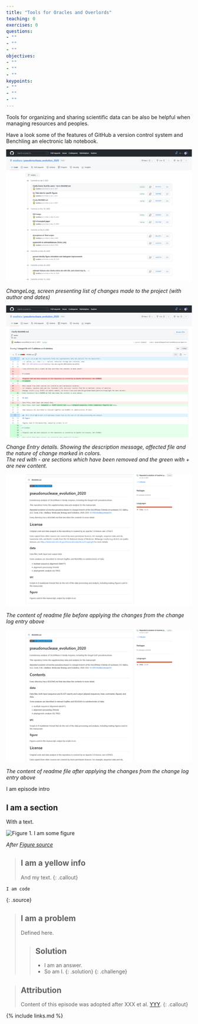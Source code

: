 ```yaml
---
title: "Tools for Oracles and Overlords"
teaching: 0
exercises: 0
questions:
- ""
- ""
- ""
objectives:
- ""
- ""
- ""
keypoints:
- ""
- ""
- ""
---
```


Tools for organizing and sharing scientific data can be also be helpful when
managing resources and peoples.

Have a look some of the features of GitHub a version control system and Benchling an electronic
lab notebook.


![Git change log](../tools_screenshots/Git-ChangeLog.png)

*ChangeLog, screen presenting list of changes made to the project (with author and dates)*

![Git entry documenting change](../tools_screenshots/Git-Change-OneFile.png)

*Change Entry details. Showing the description message, affected file and the nature of change marked in colors.  
The red with - are sections which have been removed and the green with + are new content.*

![View of readmefile](../tools_screenshots/Git-Change-Before.png)

*The content of readme file before applying the changes from the change log entry above*

![View of readmefile](../tools_screenshots/Git-Change-After.png)

*The content of readme file after applying the changes from the change log entry above*

I am episode intro

## I am a section

With a text.

![Figure 1. I am some figure](../fig/figure_file.jpg)

*After [Figure source](https://www.figure.link/)*


> ## I am a yellow info
>
> And my text.
{: .callout}


~~~
I am code
~~~
{: .source}


> ## I am a problem
>
> Defined here.
>
>> ## Solution
>>
>> *   I am an answer.
>> *   So am I.
> {: .solution}
{: .challenge}


> ## Attribution
> Content of this episode was adopted after XXX et al.
> [YYY](https://biodare2.ed.ac.uk).
{: .callout}


{% include links.md %}
